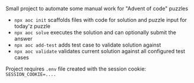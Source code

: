 Small project to automate some manual work for "Advent of code" puzzles

* `npx aoc init` scaffolds files with code for solution and puzzle input for today'z puzzle
* `npx aoc solve` executes the solution and can optionally submit the answer
* `npx aoc add-test` adds test case to validate solution against
* `npx aoc validate` validates current solution against all configured test cases

Project requires `.env` file created with the session cookie: `SESSION_COOKIE=....`
